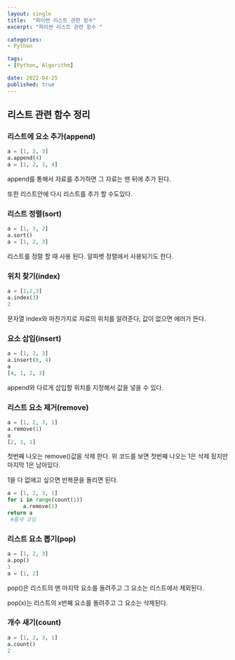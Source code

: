 ```yaml
---
layout: single
title:  "파이썬 리스트 관련 함수"
excerpt: "파이썬 리스트 관련 함수 "

categories:
- Python

tags:
- [Python, Algorithm]

date: 2022-04-25
published: true
---
```


## 리스트 관련 함수 정리

### 리스트에 요소 추가(append)
```python
a = [1, 2, 3]
a.append(4)
a = [1, 2, 3, 4]
```
append를 통해서 자료를 추가하면 그 자료는 맨 뒤에 추가 된다.

또한 리스트안에 다시 리스트를 추가 할 수도있다.


### 리스트 정렬(sort)

```python
a = [1, 3, 2]
a.sort()
a = [1, 2, 3]
```
리스트를 정렬 할 때 사용 된다. 알파벳 정렬에서 사용되기도 한다.

### 위치 찾기(index)
```python
a = [1,2,3]
a.index(3)
2
```
문자열 index와 마찬가지로 자료의 위치를 알려준다, 값이 없으면 에러가 뜬다.

### 요소 삽입(insert)
```python
a = [1, 2, 3]
a.insert(0, 4)
a
[4, 1, 2, 3]
```

append와 다르게 삽입할 위치를 지정해서 값을 넣을 수 있다.

### 리스트 요소 제거(remove)
```python
a = [1, 2, 3, 1]
a.remove(1)
a
[2, 3, 1]
```
첫번째 나오는 remove()값을 삭제 한다. 위 코드를 보면 첫번째 나오는 1은 삭제 됬지만
마지막 1은 남아있다.

1을 다 없애고 싶으면 반복문을 돌리면 된다.
```python
a = [1, 2, 3, 1]
for i in range(count(1))
     a.remove(1)
return a
 #틈새 코딩
```

### 리스트 요소 뽑기(pop)
```python
a = [1, 2, 3]
a.pop()
3
a = [1, 2]
```
pop()은 리스트의 맨 마지막 요소를 돌려주고 그 요소는 리스트에서 제외된다.

pop(x)는 리스트의 x번째 요소를 돌려주고 그 요소는 삭제된다.

### 개수 새기(count)
```python
a = [1, 2, 3, 1]
a.count()
2
```
